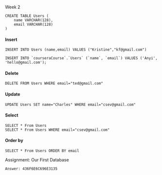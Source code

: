 

Week 2

```
CREATE TABLE Users (
	name VARCHAR(128),
	email VARCHAR(128)
)
```

#### Insert

```
INSERT INTO Users (name,email) VALUES ("Kristine","kf@gmail.com")
```

```
INSERT INTO `courseraCourse`.`Users` (`name`, `email`) VALUES ('Anyi', 'hello@gmail.com');
```

#### Delete

```
DELETE FROM Users WHERE email="ted@gmail.com"
```

#### Update

```
UPDATE Users SET name="Charles" WHERE email="csev@gmail.com"
```

#### Select

```
SELECT * From Users
SELECT * From Users WHERE email="csev@gmail.com"
```

#### Order by

```
SELECT * From Users ORDER BY email
```

Assignment: Our First Database

```
Answer: 436F6E6C696E3135
```